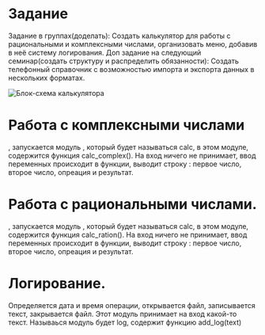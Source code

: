 # Задание
Задание в группах(доделать): Создать калькулятор для работы с рациональными и комплексными числами, организовать меню, добавив в неё систему логирования.
Доп задание на следующий семинар(создать структуру и распределить обязанности): Создать телефонный справочник с возможностью импорта и экспорта данных в нескольких форматах.

![Блок-схема калькулятора](https://app.diagrams.net/#G18xTFdYKcae33C29SqE-G1VRHJrv9psh-)
# Работа с комплексными числами 
, запускается модуль , который будет называться calc, в этом модуле, содержится функция calc_complex(). На вход ничего не принимает, ввод переменных происходит в функции,  выводит строку : первое число, второе число, опреация и результат.
# Работа с рациональными числами.
, запускается модуль , который будет называться calc, в этом модуле, содержится функция calc_ration(). На вход ничего не принимает, ввод переменных происходит в функции,  выводит строку : первое число, второе число, опреация и результат.
# Логирование.
Определяется дата и время операции, открывается файл, записывается текст, закрывается файл. Этот модуль принимает на вход какой-то текст. Называься модуль будет log, содержит функцию add_log(text)